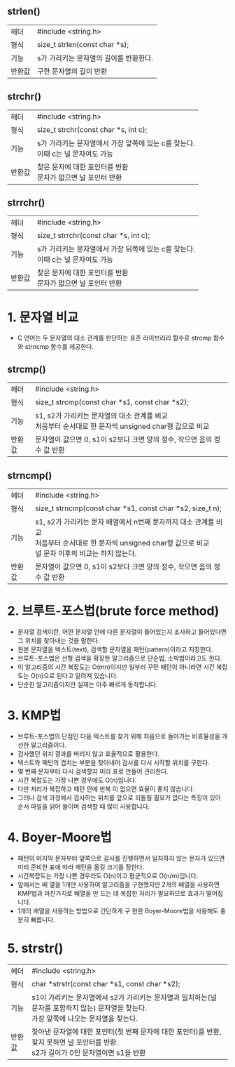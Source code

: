 ## strlen()

|        |                                        |
| :----- | :------------------------------------- |
| 헤더   | #include <string.h>                    |
| 형식   | size_t strlen(const char \*s);         |
| 기능   | s가 가리키는 문자열의 길이를 반환한다. |
| 반환값 | 구한 문자열의 길이 반환                |

## strchr()
|        |                                        |
| :----- | :------------------------------------- |
| 헤더   | #include <string.h>                    |
| 형식   | size_t strchr(const char \*s, int c);         |
| 기능   | s가 가리키는 문자열에서 가장 앞쪽에 있는 c를 찾는다.<br/>이때 c는 널 문자여도 가능 |
| 반환값 | 찾은 문자에 대한 포인터를 반환<br/>문자가 없으면 널 포인터 반환                |

## strrchr()
|        |                                        |
| :----- | :------------------------------------- |
| 헤더   | #include <string.h>                    |
| 형식   | size_t strrchr(const char \*s, int c);         |
| 기능   | s가 가리키는 문자열에서 가장 뒤쪽에 있는 c를 찾는다.<br/>이때 c는 널 문자여도 가능 |
| 반환값 | 찾은 문자에 대한 포인터를 반환<br/>문자가 없으면 널 포인터 반환                |

# 1. 문자열 비교
- C 언어는 두 문자열의 대소 관계를 판단하는 표준 라이브러리 함수로 strcmp 함수와 strncmp 함수를 제공한다.
## strcmp()
|        |                                        |
| :----- | :------------------------------------- |
| 헤더   | #include <string.h>                    |
| 형식   | size_t strcmp(const char \*s1, const char \*s2);         |
| 기능   | s1, s2가 가리키는 문자열의 대소 관계를 비교 <br/>처음부터 순서대로 한 문자씩 unsigned char형 값으로 비교 |
| 반환값 | 문자열이 값으면 0, s1이 s2보다 크면 양의 정수, 작으면 음의 정수 값 반환 |

## strncmp()
|        |                                        |
| :----- | :------------------------------------- |
| 헤더   | #include <string.h>                    |
| 형식   | size_t strncmp(const char \*s1, const char \*s2, size_t n);         |
| 기능   | s1, s2가 가리키는 문자 배열에서 n번째 문자까지 대소 관계를 비교<br/>처음부터 순서대로 한 문자씩 unsigned char형 값으로 비교<br/>널 문자 이후의 비교는 하지 않는다.|
| 반환값 | 문자열이 값으면 0, s1이 s2보다 크면 양의 정수, 작으면 음의 정수 값 반환 |

# 2. 브루트-포스법(brute force method)
- 문자열 검색이란, 어떤 문자열 안에 다른 문자열이 들어있는지 조사하고 들어있다면 그 위치를 찾아내는 것을 말한다.
- 원본 문자열을 텍스트(text), 검색할 문자열을 패턴(pattern)이라고 지칭한다.
- 브루트-포스법은 선형 검색을 확장한 알고리즘으로 단순법, 소박법이라고도 한다.
- 이 알고리즘의 시간 복잡도는 O(mn)이지만 일부러 꾸민 패턴이 아니라면 시간 복잡도는 O(n)으로 된다고 알려져 있습니다.
- 단순한 알고리즘이지만 실제는 아주 빠르게 동작합니다.

# 3. KMP법
- 브루트-포스법의 단점인 다음 텍스트를 찾기 위해 처음으로 돌아가는 비효율성을 개선한 알고리즘이다.
- 검사했던 위치 결과를 버리지 않고 효율적으로 활용한다.
- 텍스트와 패턴의 겹치는 부분을 찾아내어 검사를 다시 시작할 위치를 구한다.
- 몇 번째 문자부터 다시 검색할지 미리 표로 만들어 관리한다.
- 시간 복잡도는 가장 나쁜 경우에도 O(n)입니다.
- 다만 처리가 복잡하고 패턴 안에 반복 이 없으면 효율이 좋지 않습니다.
- 그러나 검색 과정에서 검사하는 위치를 앞으로 되돌릴 필요가 없다는 특징이 있어 순서 파일을 읽어 들이며 검색할 때 많이 사용합니다.

# 4. Boyer-Moore법
- 패턴의 마지막 문자부터 앞쪽으로 검사를 진행하면서 일치하지 않는 문자가 있으면 미리 준비한 표에 따라 패턴을 옮길 크기를 정한다.
- 시간복잡도는 가장 나쁜 경우라도 O(n)이고 평균적으로 O(n/m)입니다.
- 앞에서는 배 열을 1개만 사용하여 알고리즘을 구현했지만 2개의 배열을 사용하면 KMP법과 마찬가지로 배열을 만 드는 데 복잡한 처리가 필요하므로 효과가 떨어집니다.
- 1개의 배열을 사용하는 방법으로 간단하게 구 현한 Boyer-Moore법을 사용해도 충분히 빠릅니다.


# 5. strstr()
|        |                                        |
| :----- | :------------------------------------- |
| 헤더   | #include <string.h>                    |
| 형식   | char *strstr(const char \*s1, const char \*s2);         |
| 기능   | s1이 가리키는 문자열에서 s2가 가리키는 문자열과 일치하는(널 문자를 포함하지 않는) 문자열을 찾는다.<br/>가장 앞쪽에 나오는 문자열을 찾는다.|
| 반환값 | 찾아낸 문자열에 대한 포인터(첫 번째 문자에 대한 포인터)를 반환,<br/>찾지 못하면 널 포인터를 반환.<br/>s2가 길이가 0인 문자열이면 s1을 반환|